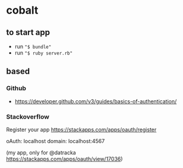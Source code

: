 # cobalt

## to start app

- run `"$ bundle"`
- run `"$ ruby server.rb"`

## based

### Github

- https://developer.github.com/v3/guides/basics-of-authentication/

### Stackoverflow

Register your app https://stackapps.com/apps/oauth/register

oAuth: localhost
domain: localhost:4567

(my app, only for @datracka https://stackapps.com/apps/oauth/view/17036)
